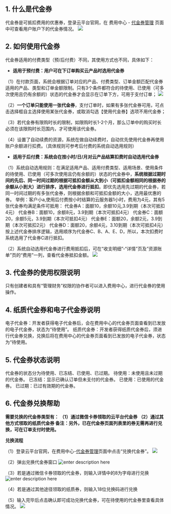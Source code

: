 ## 1. 什么是代金券
代金券是可抵扣费用的优惠券，登录云平台官网，在 费用中心 - [代金券管理](http://console.tce.fsphere.cn/account/voucher) 页面中可查看用户账户下的代金券情况。
![](http://imgcache.tce.fsphere.cn/image/mc.qcloudimg.com/static/img/1521a0c1596a18cbf450f8c1b380f372/image.png)

## 2. 如何使用代金券
代金券适用的付费类型（预/后付费）不同，其使用方式也不同，具体如下：

- **适用于预付费：用户可在下订单购买云产品时选用代金券**

（1）在付款页面，系统会根据订单对应的产品、付费类型、订单金额匹配代金券适用的产品、类型和订单金额限制。只有3个条件都符合的待使用、已使用（可多次使用且仍有余额的）状态的代金券才会显示在订单下方，可用于支付订单；
![](http://imgcache.tce.fsphere.cn/image/mc.qcloudimg.com/static/img/0c2a7fe9a186a2b1a7e957f7802e4542/image.png)

（2）**一个订单只能使用一张代金券**，支付订单时，如果有多张代金券可用，可点击选择框自主选择使用某张代金券，或取消勾选【使用代金券】选项不用代金券；

（3）若代金券有限购时长的限制，如限购时长1-2个月，那么订单中的购买时长必须在该限购时长范围内，才可使用该代金券。

（4）设置了自动续费的资源，系统在做自动续费时，自动优先使用代金券再使用账户余额进行扣费。（具体规则可参考后付费的系统自动选用规则）

- **适用于后付费：系统会在按小时/日/月对云产品结算扣费时自动选用代金券**

（1）系统自动选用规则：在满足适用产品、适用付费类型、适用场景、使用条件的待使用、已使用（可多次使用且仍有余额的）状态的代金券中，**系统根据过期时间的先后、同一时间过期的根据可抵扣金额从大到小（可抵扣金额相同的根据券的余额从小到大）进行排序，选用代金券进行抵扣**。即优先选用先过期的代金券，若同一时间过期的有多张代金券，则根据余额和可抵扣金额的大小，选用最优惠的券。
举例：客户小a,使用后付费按小时结算的云服务器1小时，费用为4元，其有5张代金券均满足条件可抵用：
代金券A：面额10，余额10元,3.9到期（本次可抵扣4元）
代金券B：面额10，余额8元，3.9到期（本次可抵扣4元）
代金券C：面额20，余额5元，3.9到期（本次可抵扣4元）
代金券E：面额20，余额2元，3.9到期（本次可抵扣2元）
代金券D：面额20，余额4元，3.10到期（本次可抵扣4元）
按上述代金券排序逻辑，选用顺序为代金券C、B、A、E、D，所以，本次扣费时系统选用了代金券C进行抵扣。

（2）系统自动选用代金券进行费用抵扣后，可在“收支明细”-“详情”页及”资源账单”页的“费用”一列，查看代金券抵扣金额。
![](http://imgcache.tce.fsphere.cn/image/mc.qcloudimg.com/static/img/ec5664d80ceff99179d1a76edf9bbdc3/image.png)

## 3. 代金券的使用权限说明

只有创建者和具有“管理财务”权限的协作者可以进入费用中心，进行代金券的使用操作。

## 4. 纸质代金券和电子代金券说明

电子代金券：开发者获得电子代金券后，会在费用中心的代金券页面查看到已发放的电子代金券，状态为“待使用”。
纸质代金券：开发者获得纸质代金券后，须进行代金券兑换，兑换后将在费用中心的代金券页面看到已发放的电子代金券，状态为“待使用。

## 5. 代金券状态说明

代金券的状态分为待使用、已冻结、已使用、已过期。
待使用：未使用且未过期的代金券。
已冻结：显示已确认订单但未支付的代金券。
已使用：已使用的代金券。
已过期：已过有效期的代金券。

## 6. 代金券兑换帮助

**需要兑换的代金券类型有：
（1）通过微信卡券领取的云平台代金券
（2）通过其他方式领取的纸质代金券
备注：另外，已在代金券页面列表里的券无需再进行兑换，可在订单支付时使用。**


**兑换流程**

（1）登录云平台官网，在费用中心-[代金券管理](http://console.tce.fsphere.cn/account/voucher)页面中点击“兑换代金券”。
![](http://imgcache.tce.fsphere.cn/image/mc.qcloudimg.com/static/img/eeca08b8ba05d430af5773592729149f/image.png)

（2）弹出兑换代金券窗口
![enter description here][1]

（3）若是通过微信卡券领取的代金券，则输入详情中的8为字母进行兑换
![enter description here][2]

（4）若是通过其他途径领取的纸质券，则输入18位兑换码进行兑换

（5）输入完毕后点击确认即可成功兑换代金券，可在待使用的代金券里查看具体情况。
![](http://imgcache.tce.fsphere.cn/image/qzonestyle.gtimg.cn/qzone/vas/opensns/res/img/daijinquan-4.png)



  [1]: http://imgcache.tce.fsphere.cn/image/mc.qcloudimg.com/static/img/2d3e38050920a2fa55fbefb7af1c9011/WX20170731-151451@2x.png
  [2]: http://imgcache.tce.fsphere.cn/image/mc.qcloudimg.com/static/img/1c41d2b1e7474e0f0b4c340d6d08a46e/image.png